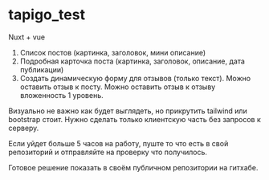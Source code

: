 # tapigo_test

Nuxt + vue

1. Список постов (картинка, заголовок, мини описание)
2. Подробная карточка поста (картинка, заголовок, описание, дата публикации)
3. Создать динамическую форму для отзывов (только текст). Можно оставить отзыв к посту. Можно оставить отзыв к отзыву вложенность 1 уровень.

Визуально не важно как будет выглядеть, но прикрутить tailwind или bootstrap стоит. Нужно сделать только клиентскую часть без запросов к серверу.

Если уйдет больше 5 часов на работу, пуште то что есть в свой репозиторий и отправляйте на проверку что получилось.

Готовое решение показать в своём публичном репозитории на гитхабе.
